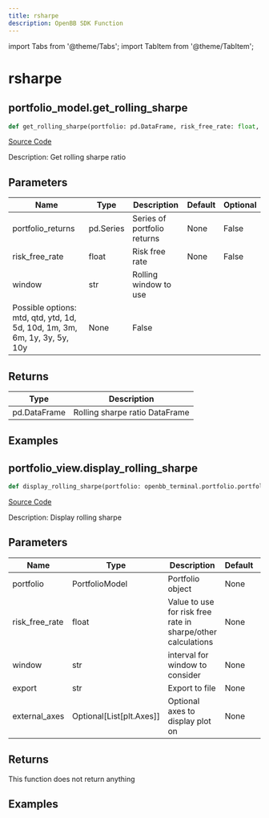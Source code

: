```yaml
---
title: rsharpe
description: OpenBB SDK Function
---
```


import Tabs from '@theme/Tabs';
import TabItem from '@theme/TabItem';

# rsharpe

<Tabs>
<TabItem value="model" label="Model" default>

## portfolio_model.get_rolling_sharpe

```python title='openbb_terminal/portfolio/portfolio_model.py'
def get_rolling_sharpe(portfolio: pd.DataFrame, risk_free_rate: float, window: str) -> DataFrame:
```
[Source Code](https://github.com/OpenBB-finance/OpenBBTerminal/tree/main/openbb_terminal/portfolio/portfolio_model.py#L1471)

Description: Get rolling sharpe ratio

## Parameters

| Name | Type | Description | Default | Optional |
| ---- | ---- | ----------- | ------- | -------- |
| portfolio_returns | pd.Series | Series of portfolio returns | None | False |
| risk_free_rate | float | Risk free rate | None | False |
| window | str | Rolling window to use
Possible options: mtd, qtd, ytd, 1d, 5d, 10d, 1m, 3m, 6m, 1y, 3y, 5y, 10y | None | False |

## Returns

| Type | Description |
| ---- | ----------- |
| pd.DataFrame | Rolling sharpe ratio DataFrame |

## Examples



</TabItem>
<TabItem value="view" label="View">

## portfolio_view.display_rolling_sharpe

```python title='openbb_terminal/portfolio/portfolio_view.py'
def display_rolling_sharpe(portfolio: openbb_terminal.portfolio.portfolio_model.PortfolioModel, risk_free_rate: float, window: str, export: str, external_axes: Optional[List[matplotlib.axes._axes.Axes]]) -> None:
```
[Source Code](https://github.com/OpenBB-finance/OpenBBTerminal/tree/main/openbb_terminal/portfolio/portfolio_view.py#L843)

Description: Display rolling sharpe

## Parameters

| Name | Type | Description | Default | Optional |
| ---- | ---- | ----------- | ------- | -------- |
| portfolio | PortfolioModel | Portfolio object | None | False |
| risk_free_rate | float | Value to use for risk free rate in sharpe/other calculations | None | False |
| window | str | interval for window to consider | None | False |
| export | str | Export to file | None | False |
| external_axes | Optional[List[plt.Axes]] | Optional axes to display plot on | None | False |

## Returns

This function does not return anything

## Examples



</TabItem>
</Tabs>